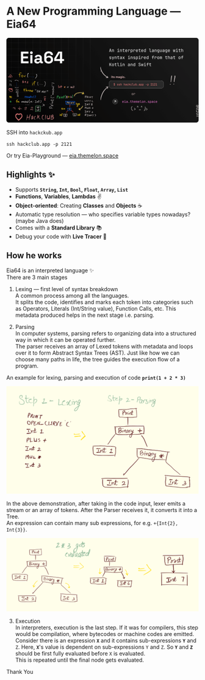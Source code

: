 # A New Programming Language — Eia64


![EiaPromo.png](https://raw.githubusercontent.com/XomaDev/Eia64/readme/graphics/EiaPromo.png)

SSH into `hackckub.app`

````shell
ssh hackclub.app -p 2121
````
Or try Eia-Playground — [eia.themelon.space]()

## Highlights ✨

- Supports <b>`String`, `Int`, `Bool`, `Float`, `Array`, `List`</b>
- **Functions**, **Variables**, **Lambdas** ✌️
- **Object-oriented**: Creating **Classes** and **Objects** ☕
- Automatic type resolution — who specifies variable types nowadays? (maybe Java does)
- Comes with a **Standard Library** 📚
- Debug your code with **Live Tracer** 💪


## How he works

Eia64 is an interpreted language ✨\
There are 3 main stages
1. Lexing — first level of syntax breakdown\
   A common process among all the languages.\
   It splits the code, identifies and marks each token into categories such as Operators, Literals (Int/String value), Function Calls, etc. This metadata produced helps in the next stage i.e. parsing.
     
2. Parsing\
  In computer systems, parsing refers to organizing data into a structured way in which it can be operated further.\
  The parser receives an array of Lexed tokens with metadata and loops over it to form Abstract Syntax Trees (AST).
  Just like how we can choose many paths in life, the tree guides the execution flow of a program.

An example for lexing, parsing and execution of code <b>`print(1 + 2 * 3)`</b>

![Step1.png](https://raw.githubusercontent.com/XomaDev/Eia64/readme/graphics/Step1.png)

In the above demonstration, after taking in the code input, lexer emits a stream or an array of tokens. After the Parser receives it, it converts it into a Tree.\
An expression can contain many sub expressions, for e.g. `+{Int{2}, Int{3}}`. 

![Step2.png](https://raw.githubusercontent.com/XomaDev/Eia64/readme/graphics/Step2.png)

3. Execution\
  In interpreters, execution is the last step. If it was for compilers, this step would be compilation, where bytecodes or machine codes are emitted.\
  Consider there is an expression <b>`X`</b> and it contains sub-expressions <b>`Y`</b> and `Z`</b>. Here, <b>`X`</b>'s value is dependent on sub-expressions `Y` and `Z`. So <b>`Y`</b> and <b>`Z`</b> should be first fully evaluated before `X` is evaluated.\
  This is repeated until the final node gets evaluated.

Thank You
